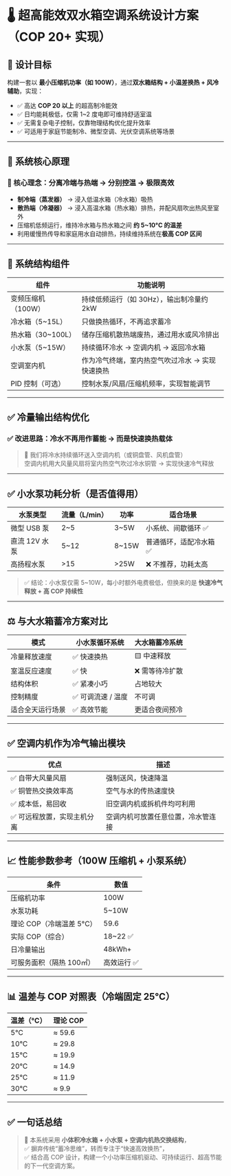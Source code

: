 
# 🌡️ 超高能效双水箱空调系统设计方案（COP 20+ 实现）

## 🎯 设计目标

构建一套以 **最小压缩机功率（如 100W）**，通过**双水箱结构 + 小温差换热 + 风冷辅助**，实现：

- ✅ 高达 **COP 20 以上** 的超高制冷能效  
- ✅ 日均能耗极低，仅需 1~2 度电即可维持舒适室温  
- ✅ 无需复杂电子控制，仅靠物理结构优化提升效率  
- ✅ 可适用于家庭节能制冷、微型空调、光伏空调系统等场景

---

## 🧠 系统核心原理

### 🔄 核心理念：**分离冷端与热端 → 分别控温 → 极限高效**

- **制冷端（蒸发器）** → 浸入低温水箱（冷水箱）吸热  
- **散热端（冷凝器）** → 浸入高温水箱（热水箱）排热，并配风扇吹出热风至室外  
- 压缩机低频运行，维持冷水箱与热水箱之间 **约 5~10°C 的温差**  
- 利用缓慢热传导和家庭用水自动排热，持续维持系统在**极高 COP 区间**

---

## 🔧 系统结构组件

| 组件             | 功能说明                                      |
|------------------|-----------------------------------------------|
| 变频压缩机（100W） | 持续低频运行（如 30Hz），输出制冷量约 2kW        |
| 冷水箱（5~15L）   | 只做换热循环，不再追求蓄冷                      |
| 热水箱（30~100L） | 储存压缩机散热端废热，通过用水或风冷排出            |
| 小水泵（5~15W）   | 持续循环冷水 → 空调内机 → 返回冷水箱              |
| 空调室内机        | 作为冷气终端，室内热空气吹过冷水 → 实现快速换热     |
| PID 控制（可选）   | 控制水泵/风扇/压缩机频率，实现智能调节             |

---

## ✅ 冷量输出结构优化

### ✅ 改进思路：**冷水不再用作蓄能 → 而是快速换热载体**

> 🎯 我们将冷水持续循环送入空调内机（或铜盘管、风机盘管）  
> 空调内机用大风量风扇将室内热空气吹过冷水铜管 → 实现快速冷气释放

---

## ✅ 小水泵功耗分析（是否值得用）

| 水泵类型        | 流量（L/min） | 功率 | 适合场景                   |
|-----------------|---------------|------|----------------------------|
| 微型 USB 泵      | 2~5           | 3~5W | 小系统、间歇循环 ✅          |
| 直流 12V 水泵    | 5~12          | 8~15W | 普通循环，适配冷水箱 ✅       |
| 高扬程水泵       | >15           | >25W | ❌ 不推荐，功耗太高            |

> ✅ 结论：小水泵仅需 5~10W，每小时额外电费极低，但换来的是 **快速冷气释放 + 高 COP 持续性**

---

## ⚖️ 与大水箱蓄冷方案对比

| 模式                 | 小水泵循环系统           | 大水箱蓄冷系统           |
|----------------------|--------------------------|--------------------------|
| 冷量释放速度          | ✅ 快速换热               | 🟨 中速释放                |
| 室温反应速度          | ✅ 快                    | ❌ 需等待冷扩散            |
| 结构体积              | ✅ 紧凑小巧               | 占地较大                   |
| 控制精度              | ✅ 可调流速 / 温度        | 不可调                    |
| 适合全天运行场景       | ✅ 高效节能               | 更适合夜间预冷             |

---

## ✅ 空调内机作为冷气输出模块

| 优点                            | 描述 |
|----------------------------------|------|
| ✅ 自带大风量风扇                | 强制送风，快速降温               |
| ✅ 铜管热交换效率高              | 空气与水的传热速度快              |
| ✅ 成本低，易回收                | 旧空调内机或拆机件均可利用         |
| ✅ 可远程放置，实现主机分离        | 空调内机可放置任意位置，冷水管连接 |

---

## 📈 性能参数参考（100W 压缩机 + 小泵系统）

| 条件                     | 数值               |
|--------------------------|--------------------|
| 压缩机功率               | 100W               |
| 水泵功耗                 | 5~10W              |
| 理论 COP（冷端温差 5°C） | 59.6               |
| 实际 COP（综合）         | 18~22 ✅           |
| 日冷量输出               | 48kWh+             |
| 可服务面积（隔热 100㎡） | 高效运行 ✅         |

---

## 📊 温差与 COP 对照表（冷端固定 25°C）

| 温差（°C） | 理论 COP |
|------------|-----------|
| 5°C        | ≈ 59.6    |
| 10°C       | ≈ 29.8    |
| 15°C       | ≈ 19.9    |
| 20°C       | ≈ 14.9    |
| 25°C       | ≈ 11.9    |
| 30°C       | ≈ 9.9     |

---

## ✅ 一句话总结

> 🎯 本系统采用 **小体积冷水箱 + 小水泵 + 空调内机热交换结构**，  
> ✅ 摒弃传统“蓄冷思维”，转而专注于“快速高效换热”，  
> ✅ 结合高 COP 设计，构建一个小功率压缩机驱动、可持续运行、超高节能的下一代空调方案。

